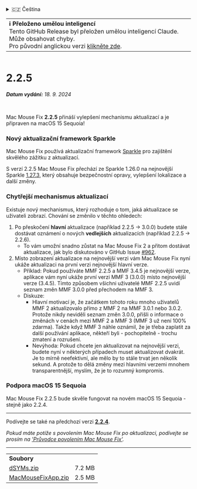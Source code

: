 <details>
<summary>🇨🇿 Čeština</summary>

[🇬🇧 English (GitHub Release)](https://github.com/noah-nuebling/mac-mouse-fix/releases/tag/2.2.5)\
[🇦🇩 Català](https://redirect.macmousefix.com/?target=mmf-release&tag=2.2.5&locale=ca)\
[🇩🇪 Deutsch](https://redirect.macmousefix.com/?target=mmf-release&tag=2.2.5&locale=de)\
[🇪🇸 Español](https://redirect.macmousefix.com/?target=mmf-release&tag=2.2.5&locale=es)\
[🇫🇷 Français](https://redirect.macmousefix.com/?target=mmf-release&tag=2.2.5&locale=fr)\
[🇮🇩 Indonesia](https://redirect.macmousefix.com/?target=mmf-release&tag=2.2.5&locale=id)\
[🇮🇹 Italiano](https://redirect.macmousefix.com/?target=mmf-release&tag=2.2.5&locale=it)\
[🇭🇺 Magyar](https://redirect.macmousefix.com/?target=mmf-release&tag=2.2.5&locale=hu)\
[🇳🇱 Nederlands](https://redirect.macmousefix.com/?target=mmf-release&tag=2.2.5&locale=nl)\
[🇵🇱 Polski](https://redirect.macmousefix.com/?target=mmf-release&tag=2.2.5&locale=pl)\
[🇧🇷 Português (Brasil)](https://redirect.macmousefix.com/?target=mmf-release&tag=2.2.5&locale=pt-BR)\
[🇵🇹 Português (Portugal)](https://redirect.macmousefix.com/?target=mmf-release&tag=2.2.5&locale=pt-PT)\
[🇷🇴 Română](https://redirect.macmousefix.com/?target=mmf-release&tag=2.2.5&locale=ro)\
[🇸🇪 Svenska](https://redirect.macmousefix.com/?target=mmf-release&tag=2.2.5&locale=sv)\
[🇻🇳 Tiếng Việt](https://redirect.macmousefix.com/?target=mmf-release&tag=2.2.5&locale=vi)\
[🇹🇷 Türkçe](https://redirect.macmousefix.com/?target=mmf-release&tag=2.2.5&locale=tr)\
**🇨🇿 Čeština**\
[🇬🇷 Ελληνικά](https://redirect.macmousefix.com/?target=mmf-release&tag=2.2.5&locale=el)\
[🇷🇺 Русский](https://redirect.macmousefix.com/?target=mmf-release&tag=2.2.5&locale=ru)\
[🇺🇦 Українська](https://redirect.macmousefix.com/?target=mmf-release&tag=2.2.5&locale=uk)\
[🇮🇱 עברית](https://redirect.macmousefix.com/?target=mmf-release&tag=2.2.5&locale=he)\
[🇸🇦 العربية](https://redirect.macmousefix.com/?target=mmf-release&tag=2.2.5&locale=ar)\
[🇮🇳 हिन्दी](https://redirect.macmousefix.com/?target=mmf-release&tag=2.2.5&locale=hi)\
[🇹🇭 ไทย](https://redirect.macmousefix.com/?target=mmf-release&tag=2.2.5&locale=th)\
[🇨🇳 中文 (简体)](https://redirect.macmousefix.com/?target=mmf-release&tag=2.2.5&locale=zh-Hans)\
[🇨🇳 中文 (繁體)](https://redirect.macmousefix.com/?target=mmf-release&tag=2.2.5&locale=zh-Hant)\
[🇭🇰 中文（香港)](https://redirect.macmousefix.com/?target=mmf-release&tag=2.2.5&locale=zh-HK)\
[🇯🇵 日本語](https://redirect.macmousefix.com/?target=mmf-release&tag=2.2.5&locale=ja)\
[🇰🇷 한국어](https://redirect.macmousefix.com/?target=mmf-release&tag=2.2.5&locale=ko)\
[Help translate Mac Mouse Fix to different languages!](https://github.com/noah-nuebling/mac-mouse-fix/discussions/731)
</details>
<table align=><td>
<b>ℹ️ Přeloženo umělou inteligencí</b><br>
Tento GitHub Release byl přeložen umělou inteligencí Claude. Může obsahovat chyby.<br>
Pro původní anglickou verzi <a href="https://github.com/noah-nuebling/mac-mouse-fix/releases/tag/2.2.5">klikněte zde</a>.
</td></table>

<table></table>

# 2.2.5
***Datum vydání:** 18. 9. 2024*

<br>

Mac Mouse Fix **2.2.5** přináší vylepšení mechanismu aktualizací a je připraven na macOS 15 Sequoia!

### Nový aktualizační framework Sparkle

Mac Mouse Fix používá aktualizační framework [Sparkle](https://sparkle-project.org/) pro zajištění skvělého zážitku z aktualizací.

S verzí 2.2.5 Mac Mouse Fix přechází ze Sparkle 1.26.0 na nejnovější Sparkle [1.27.3](https://github.com/sparkle-project/Sparkle/releases/tag/1.27.3), který obsahuje bezpečnostní opravy, vylepšení lokalizace a další změny.

### Chytřejší mechanismus aktualizací

Existuje nový mechanismus, který rozhoduje o tom, jaká aktualizace se uživateli zobrazí. Chování se změnilo v těchto ohledech:

1. Po přeskočení **hlavní** aktualizace (například 2.2.5 -> 3.0.0) budete stále dostávat oznámení o nových **vedlejších** aktualizacích (například 2.2.5 -> 2.2.6).
    - To vám umožní snadno zůstat na Mac Mouse Fix 2 a přitom dostávat aktualizace, jak bylo diskutováno v GitHub Issue [#962](https://github.com/noah-nuebling/mac-mouse-fix/issues/962).
2. Místo zobrazení aktualizace na nejnovější verzi vám Mac Mouse Fix nyní ukáže aktualizaci na první verzi nejnovější hlavní verze.
    - Příklad: Pokud používáte MMF 2.2.5 a MMF 3.4.5 je nejnovější verze, aplikace vám nyní ukáže první verzi MMF 3 (3.0.0) místo nejnovější verze (3.4.5). Tímto způsobem všichni uživatelé MMF 2.2.5 uvidí seznam změn MMF 3.0.0 před přechodem na MMF 3.
    - Diskuze:
        - Hlavní motivací je, že začátkem tohoto roku mnoho uživatelů MMF 2 aktualizovalo přímo z MMF 2 na MMF 3.0.1 nebo 3.0.2. Protože nikdy neviděli seznam změn 3.0.0, přišli o informace o změnách v cenách mezi MMF 2 a MMF 3 (MMF 3 už není 100% zdarma). Takže když MMF 3 náhle oznámil, že je třeba zaplatit za další používání aplikace, někteří byli - pochopitelně - trochu zmatení a rozrušení.
        - Nevýhoda: Pokud chcete jen aktualizovat na nejnovější verzi, budete nyní v některých případech muset aktualizovat dvakrát. Je to mírně neefektivní, ale mělo by to stále trvat jen několik sekund. A protože to dělá změny mezi hlavními verzemi mnohem transparentnější, myslím, že je to rozumný kompromis.

### Podpora macOS 15 Sequoia

Mac Mouse Fix 2.2.5 bude skvěle fungovat na novém macOS 15 Sequoia - stejně jako 2.2.4.

---

Podívejte se také na předchozí verzi [**2.2.4**](https://redirect.macmousefix.com/?target=mmf-release&tag=2.2.4&locale=cs).

*Pokud máte potíže s povolením Mac Mouse Fix po aktualizaci, podívejte se prosím na ['Průvodce povolením Mac Mouse Fix'](https://github.com/noah-nuebling/mac-mouse-fix/discussions/861).*

---

<table align="start">
<tr>
    <td colspan=2>
        <b>Soubory</b>
    </td>
</tr>
<tr>
    <td><a href="https://github.com/noah-nuebling/mac-mouse-fix/releases/download/2.2.5/dSYMs.zip">dSYMs.zip</a></td>
    <td>7.2 MB</td>
</tr>
<tr>
    <td><a href="https://github.com/noah-nuebling/mac-mouse-fix/releases/download/2.2.5/MacMouseFixApp.zip">MacMouseFixApp.zip</a></td>
    <td>2.5 MB</td>
</tr>
</table>